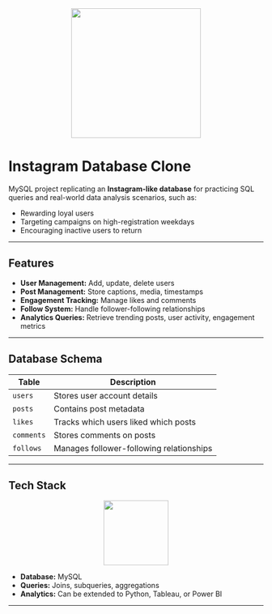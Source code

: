<div align="center">
  <img height="256" width="256" src="https://img.icons8.com/fluency/256/000000/instagram-new.png"/>
</div>

# Instagram Database Clone

MySQL project replicating an **Instagram-like database** for practicing SQL queries and real-world data analysis scenarios, such as:

- Rewarding loyal users  
- Targeting campaigns on high-registration weekdays  
- Encouraging inactive users to return  

---

## Features
- **User Management:** Add, update, delete users  
- **Post Management:** Store captions, media, timestamps  
- **Engagement Tracking:** Manage likes and comments  
- **Follow System:** Handle follower-following relationships  
- **Analytics Queries:** Retrieve trending posts, user activity, engagement metrics  

---

## Database Schema
| Table      | Description |
|------------|-------------|
| `users`    | Stores user account details |
| `posts`    | Contains post metadata |
| `likes`    | Tracks which users liked which posts |
| `comments` | Stores comments on posts |
| `follows`  | Manages follower-following relationships |

---

## Tech Stack
<div align="center">
  <img height="128" width="128" src="https://cdn.jsdelivr.net/gh/devicons/devicon/icons/mysql/mysql-original-wordmark.svg" />
</div>

- **Database:** MySQL  
- **Queries:** Joins, subqueries, aggregations  
- **Analytics:** Can be extended to Python, Tableau, or Power BI  

---
